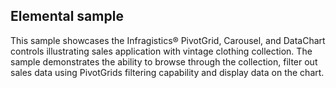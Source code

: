 ## Elemental sample

This sample showcases the Infragistics® PivotGrid, Carousel, and DataChart controls illustrating sales application with vintage clothing collection. The sample demonstrates the ability to browse through the collection, filter out sales data using PivotGrids filtering capability and display data on the chart.